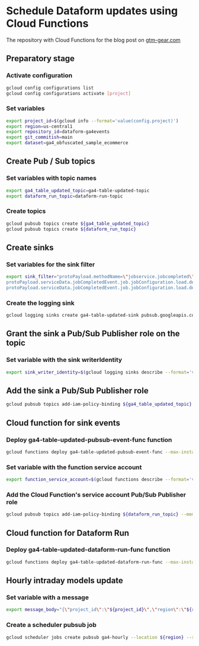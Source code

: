 # Schedule Dataform updates using Cloud Functions

The repository with Cloud Functions for the blog post on [gtm-gear.com](https://gtm-gear.com/posts/dataform-cloud-functions/)


## Preparatory stage
### Activate configuration
```sh
gcloud config configurations list
gcloud config configurations activate [project]
```
### Set variables
```sh
export project_id=$(gcloud info --format='value(config.project)')
export region=us-central1
export repository_id=dataform-ga4events
export git_commitish=main
export dataset=ga4_obfuscated_sample_ecommerce
```

## Create Pub / Sub topics
### Set variables with topic names
```sh
export ga4_table_updated_topic=ga4-table-updated-topic
export dataform_run_topic=dataform-run-topic
```

### Create topics
```sh
gcloud pubsub topics create ${ga4_table_updated_topic}
gcloud pubsub topics create ${dataform_run_topic}
```

## Create sinks

### Set variables for the sink filter
```sh
export sink_filter="protoPayload.methodName=\"jobservice.jobcompleted\" protoPayload.authenticationInfo.principalEmail=\"firebase-measurement@system.gserviceaccount.com\"
protoPayload.serviceData.jobCompletedEvent.job.jobConfiguration.load.destinationTable.datasetId=\"${dataset}\"
protoPayload.serviceData.jobCompletedEvent.job.jobConfiguration.load.destinationTable.tableId=~\"^events_\d+\""
```

### Create the logging sink
```sh
gcloud logging sinks create ga4-table-updated-sink pubsub.googleapis.com/projects/${project_id}/topics/${ga4_table_updated_topic} --log-filter="${sink_filter}"
```

## Grant the sink a Pub/Sub Publisher role on the topic

### Set variable with the sink writerIdentity 
```sh
export sink_writer_identity=$(gcloud logging sinks describe --format='value(writerIdentity)' ga4-table-updated-sink)
```

## Add the sink a Pub/Sub Publisher role
```sh
gcloud pubsub topics add-iam-policy-binding ${ga4_table_updated_topic} --member="${sink_writer_identity}" --role="roles/pubsub.publisher"
```

## Cloud function for sink events


### Deploy ga4-table-updated-pubsub-event-func function
   ```sh
   gcloud functions deploy ga4-table-updated-pubsub-event-func --max-instances 1 --entry-point main --runtime python39 --trigger-resource ${ga4_table_updated_topic} --trigger-event google.pubsub.topic.publish --region ${region} --timeout 540s --set-env-vars project_id=${project_id},region=${region},repository_id=${repository_id},git_commitish=${git_commitish},topic_id=${dataform_run_topic}
   ```

### Set variable with the function service account 
```sh
export function_service_account=$(gcloud functions describe --format='value(serviceAccountEmail)' ga4-table-updated-pubsub-event-func)
```

### Add the Cloud Function's service account Pub/Sub Publisher role
```sh
gcloud pubsub topics add-iam-policy-binding ${dataform_run_topic} --member="serviceAccount:${function_service_account}" --role="roles/pubsub.publisher"
```

## Cloud function for Dataform Run

### Deploy ga4-table-updated-dataform-run-func function
   ```sh
   gcloud functions deploy ga4-table-updated-dataform-run-func --max-instances 1 --entry-point main --runtime python39 --trigger-resource ${dataform_run_topic} --trigger-event google.pubsub.topic.publish --region ${region} --timeout 540s
   ```

## Hourly intraday models update

### Set variable with a message
```sh
export message_body="{\"project_id\":\"${project_id}\",\"region\":\"${region}\",\"repository_id\":\"${repository_id}\",\"git_commitish\":\"${git_commitish}\",\"tags\":[\"ga4_hourly\"]}"
```

### Create a scheduler pubsub job 
```sh
gcloud scheduler jobs create pubsub ga4-hourly --location ${region} --schedule "0 * * * *" --topic ${dataform_run_topic} --message-body ${message_body}
```